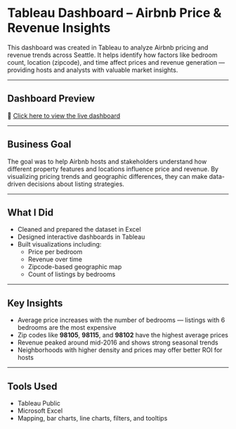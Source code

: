 #  Tableau Dashboard – Airbnb Price & Revenue Insights

This dashboard was created in Tableau to analyze Airbnb pricing and revenue trends across Seattle. It helps identify how factors like bedroom count, location (zipcode), and time affect prices and revenue generation — providing hosts and analysts with valuable market insights.

---

##  Dashboard Preview

🔗 [Click here to view the live dashboard](https://public.tableau.com/app/profile/fahimeh.ghavi/viz/AirBnBFullProject_17444909114610/Dashboard1)

---

##  Business Goal

The goal was to help Airbnb hosts and stakeholders understand how different property features and locations influence price and revenue. By visualizing pricing trends and geographic differences, they can make data-driven decisions about listing strategies.

---

##  What I Did

- Cleaned and prepared the dataset in Excel  
- Designed interactive dashboards in Tableau  
- Built visualizations including:  
  - Price per bedroom  
  - Revenue over time  
  - Zipcode-based geographic map  
  - Count of listings by bedrooms  

---

##  Key Insights

- Average price increases with the number of bedrooms — listings with 6 bedrooms are the most expensive  
- Zip codes like **98105**, **98115**, and **98102** have the highest average prices  
- Revenue peaked around mid-2016 and shows strong seasonal trends  
- Neighborhoods with higher density and prices may offer better ROI for hosts  

---

##  Tools Used

- Tableau Public  
- Microsoft Excel  
- Mapping, bar charts, line charts, filters, and tooltips  
